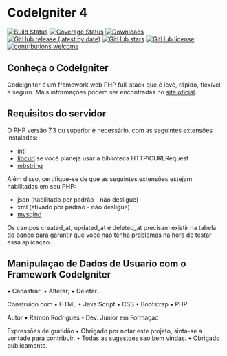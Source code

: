 # CodeIgniter 4

[![Build Status](https://github.com/codeigniter4/CodeIgniter4/workflows/PHPUnit/badge.svg)](https://github.com/codeigniter4/CodeIgniter4/actions?query=workflow%3A%22PHPUnit%22)
[![Coverage Status](https://coveralls.io/repos/github/codeigniter4/CodeIgniter4/badge.svg?branch=develop)](https://coveralls.io/github/codeigniter4/CodeIgniter4?branch=develop)
[![Downloads](https://poser.pugx.org/codeigniter4/framework/downloads)](https://packagist.org/packages/codeigniter4/framework)
[![GitHub release (latest by date)](https://img.shields.io/github/v/release/codeigniter4/CodeIgniter4)](https://packagist.org/packages/codeigniter4/framework)
[![GitHub stars](https://img.shields.io/github/stars/codeigniter4/CodeIgniter4)](https://packagist.org/packages/codeigniter4/framework)
[![GitHub license](https://img.shields.io/github/license/codeigniter4/CodeIgniter4)](https://github.com/codeigniter4/CodeIgniter4/blob/develop/LICENSE)
[![contributions welcome](https://img.shields.io/badge/contributions-welcome-brightgreen.svg?style=flat)](https://github.com/codeigniter4/CodeIgniter4/pulls)
<br>

## Conheça o CodeIgniter

CodeIgniter é um framework web PHP full-stack que é leve, rápido, flexível e seguro.
Mais informações podem ser encontradas no [site oficial](http://codeigniter.com).

## Requisitos do servidor

O PHP versão 7.3 ou superior é necessário, com as seguintes extensões instaladas:

- [intl](http://php.net/manual/en/intl.requirements.php)
- [libcurl](http://php.net/manual/en/curl.requirements.php) se você planeja usar a biblioteca HTTP\CURLRequest
- [mbstring](http://php.net/manual/en/mbstring.installation.php)

Além disso, certifique-se de que as seguintes extensões estejam habilitadas em seu PHP:

- json (habilitado por padrão - não desligue)
- xml (ativado por padrão - não desligue)
- [mysqlnd](http://php.net/manual/en/mysqlnd.install.php)

Os campos created_at, updated_at e deleted_at precisam existir na tabela do banco para garantir que voce nao tenha problemas na hora de testar essa aplicaçao. 


## Manipulaçao de Dados de Usuario com o Framework CodeIgniter

• Cadastrar;
• Alterar;
• Deletar.


Construído com
• HTML
• Java Script
• CSS
• Bootstrap
• PHP

Autor
• Ramon Rodrigues - Dev. Junior em Formaçao

Expressões de gratidão
• Obrigado por notar este projeto, sinta-se a vontade para contribuir.
• Todas as sugestoes sao bem vindas.
• Obrigado publicamente.